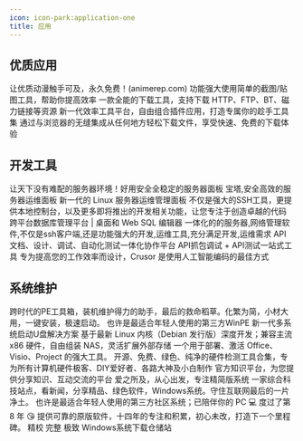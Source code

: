 ```yaml
---
icon: icon-park:application-one
title: 应用
---
```


## 优质应用

<CardGrid>
  <LinkCard title="动漫共和国" href="https://p3-ppx.byteimg.com/obj/ez-data/17308145723668a5292bb99" icon="https://mdn.alipay.com/wsdk/img?fileid=A*jvl7RZu2Cw0AAAAAAAAAAAAAAfYuAQ&" >
  让优质动漫触手可及，永久免费！(animerep.com)
  </LinkCard>
  <LinkCard title="PixPin" href="https://pixpinapp.com/" icon="https://icon.bqb.cool/?url=pixpinapp.com" >
  功能强大使用简单的截图/贴图工具，帮助你提高效率
  </LinkCard>
  <LinkCard title="Motrix" href="https://motrix.app/zh-CN" icon="https://icon.bqb.cool/?url=motrix.app" >
  一款全能的下载工具，支持下载 HTTP、FTP、BT、磁力链接等资源
  </LinkCard>
  <LinkCard title="uTools" href="https://www.u.tools/" icon="https://icon.bqb.cool/?url=www.u.tools" >
  新一代效率工具平台，自由组合插件应用，打造专属你的趁手工具集
  </LinkCard>
  <LinkCard title="AB 下载管理器" href="https://abdownloadmanager.com/" icon="https://icon.bqb.cool/?url=abdownloadmanager.com" >
  通过与浏览器的无缝集成从任何地方轻松下载文件，享受快速、免费的下载体验
  </LinkCard>
</CardGrid>

## 开发工具

<CardGrid>
  <LinkCard title="小皮面板 (PhpStudy)" href="https://xp.cn/" icon="https://icon.bqb.cool/?url=xp.cn" >
  让天下没有难配的服务器环境！好用安全全稳定的服务器面板
  </LinkCard>
  <LinkCard title="宝塔面板" href="https://www.bt.cn/new/index.html" icon="https://icon.bqb.cool/?url=www.bt.cn" >
  宝塔,安全高效的服务器运维面板
  </LinkCard>
  <LinkCard title="1Panel" href="https://1panel.cn/" icon="https://icon.bqb.cool/?url=1panel.cn" >
  新一代的 Linux 服务器运维管理面板
  </LinkCard>
  <LinkCard title="Xterminal" href="https://www.terminal.icu/" icon="https://icon.bqb.cool/?url=www.terminal.icu" >
  不仅是强大的SSH工具，更提供本地控制台，以及更多即将推出的开发相关功能，让您专注于创造卓越的代码
  </LinkCard>
  <LinkCard title="SQLynx" href="https://www.sqlynx.com/zh-cn/" icon="https://icon.bqb.cool/?url=www.sqlynx.com" >
  跨平台数据库管理平台 | 桌面和 Web SQL 编辑器
  </LinkCard>
  <LinkCard title="FinalShell" href="https://www.hostbuf.com/" icon="https://icon.bqb.cool/?url=www.hostbuf.com" >
  一体化的的服务器,网络管理软件,不仅是ssh客户端,还是功能强大的开发,运维工具,充分满足开发,运维需求
  </LinkCard>
  <LinkCard title="Apipost" href="https://www.apipost.cn/" icon="https://icon.bqb.cool/?url=www.apipost.cn" >
  API 文档、设计、调试、自动化测试一体化协作平台
  </LinkCard>
  <LinkCard title="Reqable" href="https://reqable.com/zh-CN/" icon="https://icon.bqb.cool/?url=reqable.com" >
  API抓包调试 + API测试一站式工具
  </LinkCard>
  <LinkCard title="Crusor" href="https://www.cursor.com/" icon="https://icon.bqb.cool/?url=www.cursor.com" >
  专为提高您的工作效率而设计，Crusor 是使用人工智能编码的最佳方式
  </LinkCard>
</CardGrid>

## 系统维护

<CardGrid>
  <LinkCard title="微PE工具箱" href="https://www.wepe.com.cn/" icon="https://icon.bqb.cool/?url=www.wepe.com.cn" >
  跨时代的PE工具箱，装机维护得力的助手，最后的救命稻草。化繁为简，小材大用，一键安装，极速启动。
  </LinkCard>
  <LinkCard title="FirPE" href="https://firpe.cn/" icon="https://icon.bqb.cool/?url=firpe.cn" >
  也许是最适合年轻人使用的第三方WinPE
  </LinkCard>
  <LinkCard title="Ventoy" href="https://www.ventoy.net/cn/index.html" icon="https://icon.bqb.cool/?url=www.ventoy.net" >
  新一代多系统启动U盘解决方案
  </LinkCard>
  <LinkCard title="飞牛私有云 fnOS" href="https://www.fnnas.com/" icon="https://icon.bqb.cool/?url=www.fnnas.com" >
  基于最新 Linux 内核（Debian 发行版）深度开发；兼容主流 x86 硬件，自由组装 NAS，灵活扩展外部存储
  </LinkCard>
  <LinkCard title="Office Tool Plus" href="https://otp.landian.vip/zh-cn/" icon="https://icon.bqb.cool/?url=otp.landian.vip" >
  一个用于部署、激活 Office、Visio、Project 的强大工具。
  </LinkCard>
  <LinkCard title="图拉丁吧工具箱" href="https://www.tbtool.cn/" icon="https://icon.bqb.cool/?url=www.tbtool.cn" >
  开源、免费、绿色、纯净的硬件检测工具合集，专为所有计算机硬件极客、DIY爱好者、各路大神及小白制作
  </LinkCard>
  <LinkCard title="联想知识库 (Lenovo China)" href="https://iknowledge.lenovo.com.cn/" icon="https://icon.bqb.cool/?url=iknowledge.lenovo.com.cn" >
  官方知识平台，为您提供分享知识、互动交流的平台
  </LinkCard>
  <LinkCard title="不忘初心" href="https://www.pc528.net/" icon="https://icon.bqb.cool/?url=www.pc528.net" >
  爱之所及，从心出发，专注精简版系统
  </LinkCard>
  <LinkCard title="果核剥壳" href="https://www.ghxi.com/" icon="https://icon.bqb.cool/?url=www.ghxi.com" >
  一家综合科技站点，看新闻，分享精品、绿色软件，Windows系统。守住互联网最后的一片净土。
  </LinkCard>
  <LinkCard title="Windsys Project" href="https://windsys.win/" icon="https://icon.bqb.cool/?url=windsys.win" >
  也许是最适合年轻人使用的第三方社区系统；已陪伴你的 PC 💻 度过了第 8 年 😘
  </LinkCard>
  <LinkCard title="I TEEL YOU" href="https://next.itellyou.cn/" icon="https://icon.bqb.cool/?url=next.itellyou.cn" >
  提供可靠的原版软件，十四年的专注和积累，初心未改，打造下一个里程碑。
  </LinkCard>
  <LinkCard title="HelloWindows" href="https://hellowindows.cn/" icon="https://icon.bqb.cool/?url=hellowindows.cn" >
  精校 完整 极致 Windows系统下载仓储站
  </LinkCard>
</CardGrid>
